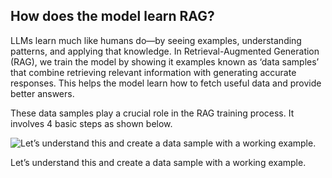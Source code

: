 ## How does the model learn RAG?

LLMs learn much like humans do—by seeing examples, understanding patterns, and applying that knowledge. In Retrieval-Augmented Generation (RAG), we train the model by showing it examples known as ‘data samples’ that combine retrieving relevant information with generating accurate responses. This helps the model learn how to fetch useful data and provide better answers.

These data samples play a crucial role in the RAG training process. It involves 4 basic steps as shown below.

![Let’s understand this and create a data sample with a working example.](https://drive.google.com/file/d/1WaEoM5AafjJle1pPYMeIpXr2dcs4ryg8/view?usp=drive_link)

Let’s understand this and create a data sample with a working example.